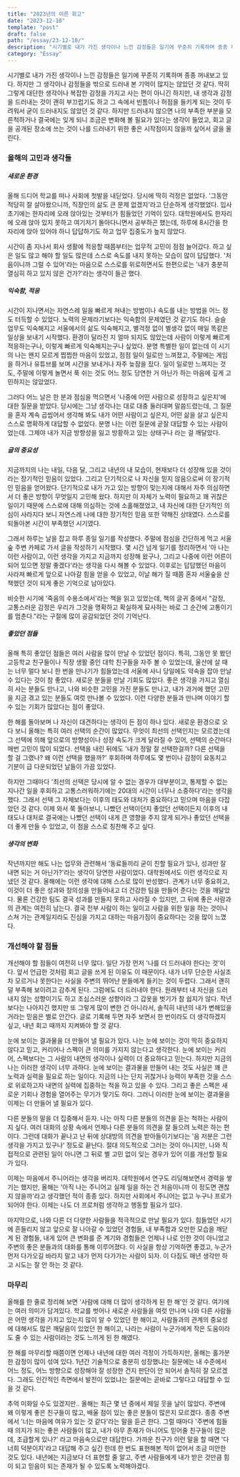 ```yaml
---
title: "2023년의 이른 회고"
date: "2023-12-10"
template: "post"
draft: false
path: "/essay/23-12-10/"
description: "시기별로 내가 가진 생각이나 느낀 감정들은 일기에 꾸준히 기록하며 종종 꺼내보고 있다. 하지만 그 생각이나 감정들을 밖으로 드러내본 기억이 많지는 않았던 것 같다. 딱히 그렇게 대단한 생각이나 복잡한 감정을 가지고 사는 편이 아니긴 하지만, 괜히 부끄럽기도하고 빈틈이나 허점을 들키게 되는 것이 두려워서 굳이 드러내지도 않았던 것 같다."
category: "Essay"
---
```


시기별로 내가 가진 생각이나 느낀 감정들은 일기에 꾸준히 기록하며 종종 꺼내보고 있다. 하지만 그 생각이나 감정들을 밖으로 드러내 본 기억이 많지는 않았던 것 같다. 딱히 그렇게 대단한 생각이나 복잡한 감정을 가지고 사는 편이 아니긴 하지만, 내 생각과 감정을 드러내는 것이 괜히 부끄럽기도 하고 그 속에서 빈틈이나 허점을 들키게 되는 것이 두려워서 굳이 드러내지도 않았던 것 같다. 하지만 드러내지 않으면 나의 부족한 부분을 모른척하거나 결국에는 잊게 되니 조금은 변화해 볼 필요가 있다는 생각이 들었고, 회고 글을 공개된 장소에 쓰는 것이 나를 드러내기 위한 좋은 시작점이지 않을까 싶어서 글을 올린다.

### 올해의 고민과 생각들

##### 새로운 환경

올해 드디어 학교를 떠나 사회에 첫발을 내딛었다. 당시에 딱히 걱정은 없었다. '그동안 적당히 잘 살아왔으니까, 직장인의 삶도 큰 문제 없겠지'라고 단순하게 생각했었다. 입사 초기에는 한자리에 오래 앉아있는 것부터가 힘들었던 기억이 있다. 대학원에서도 한자리에 오래 앉아 있지 못하고 여기저기 돌아다니면서 공부하곤 했는데, 하루에 8시간을 한 자리에 앉아 있어야 하니 답답하기도 하고 업무 집중도가 높지 않았다.

시간이 좀 지나서 회사 생활에 적응할 때쯤부터는 업무적 고민이 점점 늘어갔다. 하고 싶은 일도 많고 해야 할 일도 많은데 스스로 속도를 내지 못하는 모습이 많이 답답했다. '처음이니까 그럴 수 있어'라는 마음으로 스스로를 위로하면서도 한편으로는 '내가 충분히 열심히 하고 있지 않은 건가?'라는 생각이 들곤 했다.

##### 익숙함, 적응

시간이 지나면서는 자연스레 일을 빠르게 쳐내는 방법이나 속도를 내는 방법을 어느 정도 터득할 수 있었다. 노력의 문제라기보다는 익숙함의 문제였던 것 같기도 하다. 슬슬 업무도 익숙해지고 서울에서의 삶도 익숙해지고, 별걱정 없이 별생각 없이 매일 똑같은 일상을 보내기 시작했다. 환경이 달라진 지 얼마 되지도 않았는데 사람이 이렇게 빠르게 적응하는구나, 이렇게 빠르게 익숙해지는구나 싶었다. 분명 특별한 일이 없는데 이 시기의 나는 왠지 모르게 찝찝한 마음이 있었고, 점점 일이 일로만 느껴졌고, 주말에는 게임을 하거나 유튜브를 보며 시간을 보내거나 자주 늦잠을 잤다. 일이 일로만 느껴지는 것도, 주말에 이렇게 놀면서 푹 쉬는 것도 어느 정도 당연한 거 아닌가 하는 마음에 깊게 고민하지는 않았었다.

그러다 어느 날은 한 분과 점심을 먹으면서 '나중에 어떤 사람으로 성장하고 싶은지'에 대한 질문을 받았다. 당시에는 그냥 생각나는 대로 대충 둘러대며 말씀드렸는데, 그 질문을 혼자 계속 곱씹어서 생각해 봐도 내가 어떤 사람이고 싶은지, 어떤 삶을 살고 싶은지 스스로 명확하게 대답할 수 없었다. 분명 나는 이런 질문에 곧잘 대답할 수 있는 사람이었는데. 그제야 내가 지금 방향성을 잃고 방황하고 있는 상태구나 라는 걸 깨달았다.

##### 글의 중요성

지금까지의 나는 내일, 다음 달, 그리고 내년의 내 모습이, 현재보다 더 성장해 있을 것이라는 장기적인 믿음이 있었다. 그리고 단기적으로 나 자신을 믿지 않음으로써 이 장기적인 믿음을 얻어왔다. 단기적으로 내가 가고 있는 방향이 맞는지에 대해서 자주 의심하면서 더 좋은 방향이 무엇일지 고민해 왔다. 하지만 이 자체가 노력이 필요하고 꽤 귀찮은 일이기 때문에 스스로에 대해 의심하는 것에 소홀해졌었고, 내 자신에 대한 단기적인 의심이 사라지다 보니 자연스레 나에 대한 장기적인 믿음 또한 약해진 상태였다. 스스로를 되돌아본 시간이 부족했던 시기였다.

그래서 하루는 날을 잡고 하루 종일 일기를 작성했다. 주말에 점심을 간단하게 먹고 서울숲 주변 카페로 가서 글을 작성하기 시작했다. 몇 시간 넘게 일기를 정리하면서 '아 나는 이런 사람이고, 이런 생각을 가지고 지금까지 성장해 왔구나, 그리고 나중에 이런 어른이 되어 있으면 정말 좋겠다'라는 생각을 다시 해볼 수 있었다. 이후로는 답답했던 마음이 사라져 빠르게 앞으로 나아갈 힘을 얻을 수 있었고, 이날 해가 질 때쯤 혼자 서울숲을 산책했던 것이 되게 좋은 기억으로 남아있다.

비슷한 시기에 '죽음의 수용소에서'라는 책을 읽고 있었는데, 책의 글귀 중에서 "감정, 고통스러운 감정은 우리가 그것을 명확하고 확실하게 묘사하는 바로 그 순간에 고통이기를 멈춘다."라는 구절에 많이 공감되었던 것이 기억난다.

##### 좋았던 점들

올해 특히 좋았던 점들은 여러 사람을 많이 만날 수 있었던 점이다. 특히, 그동안 못 봤던 고등학교 친구들이나 직장 생활 중인 대학 친구들을 자주 볼 수 있었는데, 울산에 살 때는 너무 멀다 보니 한 번을 만나기가 힘들었는데 서울에 사니 당일에도 약속을 잡아 만날 수 있다는 것이 참 좋았다. 새로운 분들을 만날 기회도 많았다. 좋은 생각을 가지고 열심히 사는 분들도 만나고, 나와 비슷한 고민을 가진 분들도 만나고, 내가 과거에 했던 고민을 지금 겪고 있는 분들도 여럿 만나볼 수 있었다. 이런 다양한 분들과 만나며 이야기 할 수 있는 기회가 많았다는 점이 좋았다.

한 해를 돌아보며 나 자신이 대견하다는 생각이 든 점이 하나 있다. 새로운 환경으로 오다 보니 올해는 특히 여러 선택의 순간이 많았다. 무엇이 최선의 선택인지는 모르겠는데 그 선택에 의해 앞으로의 방향성이나 성장 속도가 크게 달라질 수 있어, 선택의 순간마다 매번 고민이 많이 되었다. 선택을 내린 뒤에도 '내가 정말 잘 선택한걸까? 다른 선택을 할 걸 그랬나? 왜 이런 선택을 했을까?' 후회하며 하루에도 몇 번이나 감정이 요동치고 기분이 급 다운되었던 날들이 가끔 있었다. 

하지만 그때마다 '최선의 선택은 당시에 알 수 없는 경우가 대부분이고, 통제할 수 없는 지나간 일을 후회하고 고통스러워하기에는 20대의 시간이 너무나 소중하다'라는 생각을 했다. 그래서 선택 그 자체보다는 이후의 태도와 대처가 중요하다고 믿으며 마음을 다잡았던 것 같다. 이제 와서 쭉 돌아보니, 나빴던 선택이던지 좋았던 선택이든지 이후의 내 태도나 대처로 결국에는 나빴던 선택이 내게 큰 영향을 주지 않게 되거나 좋았던 선택을 더 좋게 만들 수 있었고, 이 점을 스스로 칭찬해 주고 싶다.

##### 생각의 변화

작년까지만 해도 나는 업무와 관련해서 '동료들끼리 굳이 친할 필요가 있나, 성과만 잘 내면 되는 거 아닌가?'라는 생각이 당연한 사람이었다. 대학원에서도 이런 생각으로 지냈던 것 같다. 올해에는 이런 생각에 대해 스스로 많이 반성했다. 관계가 너무 중요하고, 이것이 더 좋은 성과와 창의성을 만들어내고 더 건강한 팀을 만들어 준다는 것을 깨달았다. 물론 건강한 팀도 결국 성과를 만들지 못하고 사라질 수 있지만, 그 뒤에 좋은 사람과의 관계는 여전히 남는다. 결국 전부 사람이 하는 일이고 사람을 위한 일을 하는 것이니 스쳐 가는 관계일지라도 진심을 가지고 대하는 마음가짐이 중요하다는 것을 많이 느꼈다.

### 개선해야 할 점들

개선해야 할 점들이 여전히 너무 많다. 일단 가장 먼저 '나를 더 드러내야 한다는 것'이다. 앞서 언급한 것처럼 회고 글을 쓰게 된 이유도 이 때문이다. 내가 너무 단순한 사실조차 모르거나 못한다는 사실을 주변의 뛰어난 분들에게 들키는 것이 두렵다. 그래서 괜히 덜 부족해 보이려고 감추게 된다. 그럼에도 더 드러내야 한다. 원래부터 내 자신을 드러내지 않는 성향이기도 하고 조심스러운 성향이라 그 갑옷을 벗기가 참 쉽지가 않다. 작년보다는 나아지긴 했지만 또 그렇게 많이 변한 건 아니라서, 솔직히 내년의 내가 변해있을 거라는 믿음은 별로 안간다. 글로 기록해 두면 자주 보면서 한 번이라도 더 생각하겠지 싶고, 내년 회고 때까지 지켜봐야 할 것 같다.

눈에 보이는 결과물을 더 만들어 낼 필요가 있다. 나는 눈에 보이는 것이 딱히 중요하지 않다고 믿고, 커리어나 스펙이 큰 의미를 가지지 않는다고 생각한다. 눈에 보이는 커리어, 스펙보다는 그 사람의 내면의 생각이나 실력이 더 중요하다고 믿는다. 하지만 지금의 나는 이러한 생각이 너무 과하다. 눈에 보이는 결과물을 만들어 내는 것도 사실은 꽤 큰 노력과 실력을 필요로 하는 일이다. 지금의 나는 단지 귀찮거나 능력이 부족한 것을 스스로 위로하고자 내면의 실력에 집중하는 척을 하고 있을 수 있다. 그리고 좋은 스펙은 새로운 기회나 경험을 열어주는 무기가 맞기도 하다. 그러니 이러한 눈에 보이는 결과물을 이제는 더 만들어 낼 필요가 있다.

다른 분들의 말을 더 집중해서 듣자. 나는 아직 다른 분들의 의견을 듣는 척하는 사람이지 싶다. 여러 대화의 상황 속에서 언제나 다른 분들의 의견을 잘 들으려 노력은 하는 편이다. 그런데 대화가 끝나고 난 뒤에 상대방의 의견을 받아들이기보다는 '음 저분은 그런 생각을 가지고 있구나' 정도로 끝난다. 절대 의도적으로 그러는 것이 아니지만, 나와 직접적으로 관련된 일이 아니면 그 뒤로 별 고민 없이 잊는 경우가 있어 이를 개선할 필요가 있다.

이제는 마음에서 주니어라는 생각을 버리자. 대학원에서 연구도 리딩해보면서 경력을 쌓기는 했지만, 올해는 '아직 나는 주니어고 실제 일을 하는 건 처음이니까 이 정도면 괜찮지 않을까'라고 생각했던 적이 종종 있다. 하지만 사회에서 주니어는 없고 누구나 프로가 되어야 한다. 이제는 나도 더 프로처럼 생각하고 행동할 필요가 있다.

마지막으로, 나와 다른 더 다양한 사람들을 적극적으로 만날 필요가 있다. 힘들었던 시기에 흔들리지 않고 앞으로 잘 나아갈 수 있었던 경험들, 내 부족함과 오만한 모습을 깨닫게 된 경험들, 내게 있어 큰 변화를 준 계기와 경험들은 언제나 나로 인한 것이 아니었고 주변의 좋은 분들과의 대화를 통해 이루어졌다. 이 사실을 항상 기억하면 좋겠고, 누군가 먼저 다가오길 바라지 말고 내가 먼저 다가가는 사람이 되자. 이 다짐도 매년 생각만 하고 시도는 잘 안 하는 것 같다.

### 마무리

올해를 한 줄로 정리해 보면 '사람에 대해 더 많이 생각하게 된 한 해'인 것 같다. 여기에는 여러 의미가 담겨있다. 학교를 벗어나 새로운 사람들을 여럿 만나며 나와 다른 사람들은 어떤 생각을 가지고 있는지 많이 알 수 있었던 한 해이고, 사람들과의 관계의 중요성에 대해서도 많은 깨달음이 있었던 한 해이고, 나라는 사람이 누군가에게 작은 도움이라도 줄 수 있는 사람이라는 것도 느끼게 된 한 해였다.

한 해를 마무리할 때쯤이면 언제나 내년에 대한 여러 걱정이 가득하지만, 올해는 홀가분한 감정이 많이 섞여 있다. 1년간 기술적으로 충분히 성장했냐는 질문에는 내 수준에서 어느 정도, 어느 방향으로 성장해야 잘 성장한 건지 판단이 안 되어서 솔직히 잘 모르겠다. 그래도 인간적인 측면에서 발전이 있었냐는 질문에는 곧바로 그렇다고 대답할 수 있을 것 같다.

추억 미화일 수도 있겠지만.. 올해는 최근 몇 년 중에서 제일 웃을 날이 많았다. 주변에 왜 이렇게 좋은 친구들이 많고, 배울 점이 있는 좋은 분들이 많은지 모르겠다. 종종 주변에서 '너는 마음에 여유가 있는 것 같다'라는 말을 듣곤 한다. 그럴 때마다 '주변에 힘들 때 의지가 되는 좋은 사람들이 많고, 내가 아무 존재가 아니어도 믿어줄 친구들이 많은데, 조급할게 있나?' 라고 마음속으로만 대답한다. 가까운 친구가 이런 말을 할 때면 '다 너희 덕분이지'라고 대답해 주고 싶긴 한데 한 번도 표현해본 적이 없어서 조금 미안한 것도 있다. 내년에는 지금보다 더 표현할 줄 알고, 주변 사람들에게 내가 받은 것만큼 힘이 되고 믿음이 되는 존재가 될 수 있도록 노력해야겠다.